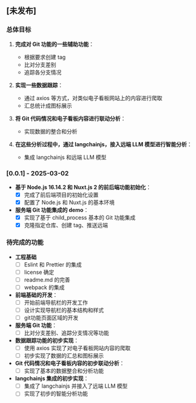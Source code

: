 ## [未发布]
### 总体目标
1. **完成对 Git 功能的一些辅助功能**：
   - 根据要求创建 tag
   - 比对分支差别
   - 追踪各分支情况

2. **实现一些数据跟踪**：
   - 通过 axios 等方式，对类似电子看板网站上的内容进行爬取
   - 汇总统计成图标展示

3. **将 Git 代码情况和电子看板内容进行联动分析**：
   - 实现数据的整合和分析

4. **在这些分析过程中，通过 langchainjs，接入远端 LLM 模型进行智能分析**：
   - 集成 langchainjs 和远端 LLM 模型

### [0.0.1] - 2025-03-02
- **基于 Node.js 16.14.2 和 Nuxt.js 2 的前后端功能初始化**：
  - [x] 完成了前后端项目的初始化设置
  - [x] 配置了 Node.js 和 Nuxt.js 的基本环境

- **服务端 Git 功能集成的 demo**：
  - [x] 实现了基于 child_process 基本的 Git 功能集成
  - [x] 克隆指定仓库、创建 tag、推送远端

### 待完成的功能
- **工程基础**
  - [ ] Eslint 和 Prettier 的集成
  - [ ] license 确定
  - [ ] readme.md 的完善
  - [ ] webpack 的集成

- **前端基础的开发**：
  - [ ] 开始前端导航栏的开发工作
  - [ ] 设计实现导航栏的基本结构和样式
  - [ ] git功能页面区域的开发

- **服务端 Git 功能**：
  - [ ] 比对分支差别、追踪分支情况等功能

- **数据跟踪功能的初步实现**：
  - [ ] 使用 axios 实现了对电子看板网站内容的爬取
  - [ ] 初步实现了数据的汇总和图标展示

- **Git 代码情况和电子看板内容的初步联动分析**：
  - [ ] 实现了基本的数据整合和分析功能

- **langchainjs 集成的初步实现**：
  - [ ] 集成了 langchainjs 并接入了远端 LLM 模型
  - [ ] 实现了初步的智能分析功能